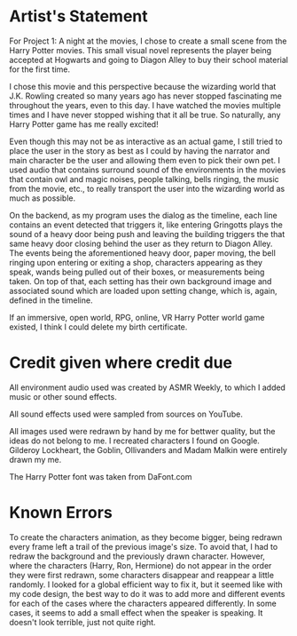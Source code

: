 # Artist's Statement

For Project 1: A night at the movies, I chose to create a small scene from the Harry Potter movies. This small visual novel represents the player being accepted at Hogwarts and going to Diagon Alley to buy their school material for the first time. 

I chose this movie and this perspective because the wizarding world that J.K. Rowling created so many years ago has never stopped fascinating me throughout the years, even to this day. I have watched the movies multiple times and I have never stopped wishing that it all be true. So naturally, any Harry Potter game has me really excited! 

Even though this may not be as interactive as an actual game, I still tried to place the user in the story as best as I could by having the narrator and main character be the user and allowing them even to pick their own pet. I used audio that contains surround sound of the environments in the movies that contain owl and magic noises, people talking, bells ringing, the music from the movie, etc., to really transport the user into the wizarding world as much as possible.

On the backend, as my program uses the dialog as the timeline, each line contains an event detected that triggers it, like entering Gringotts plays the sound of a heavy door being push and leaving the building triggers the that same heavy door closing behind the user as they return to Diagon Alley. The events being the aforementioned heavy door, paper moving, the bell ringing upon entering or exiting a shop, characters appearing as they speak, wands being pulled out of their boxes, or measurements being taken. On top of that, each setting has their own background image and associated sound which are loaded upon setting change, which is, again, defined in the timeline. 

If an immersive, open world, RPG, online, VR Harry Potter world game existed, I think I could delete my birth certificate.


# Credit given where credit due
All environment audio used was created by ASMR Weekly, to which I added music or other sound effects. 

All sound effects used were sampled from sources on YouTube.

All images used were redrawn by hand by me for bettwer quality, but the ideas do not belong to me. I recreated characters I found on Google.
Gilderoy Lockheart, the Goblin, Ollivanders and Madam Malkin were entirely drawn my me.

The Harry Potter font was taken from DaFont.com 


# Known Errors
To create the characters animation, as they become bigger, being redrawn every frame left a trail of the previous image's size. To avoid that, I had to redraw the background and the previously drawn character. However, where the characters (Harry, Ron, Hermione) do not appear in the order they were first redrawn, some characters disappear and reappear a little randomly. I looked for a global efficient way to fix it, but it seemed like with my code design, the best way to do it was to add more and different events for each of the cases where the characters appeared differently. In some cases, it seems to add a small effect when the speaker is speaking. It doesn't look terrible, just not quite right.
